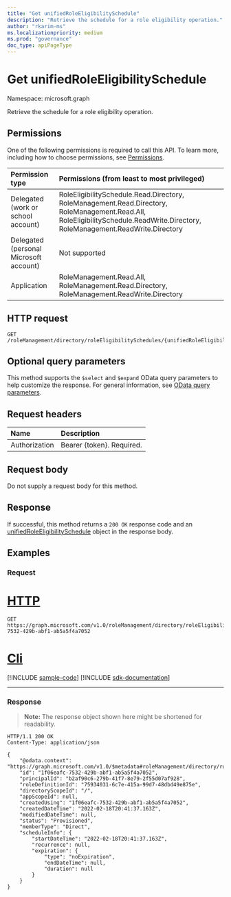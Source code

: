 ```yaml
---
title: "Get unifiedRoleEligibilitySchedule"
description: "Retrieve the schedule for a role eligibility operation."
author: "rkarim-ms"
ms.localizationpriority: medium
ms.prod: "governance"
doc_type: apiPageType
---
```


# Get unifiedRoleEligibilitySchedule
Namespace: microsoft.graph

Retrieve the schedule for a role eligibility operation.

## Permissions
One of the following permissions is required to call this API. To learn more, including how to choose permissions, see [Permissions](/graph/permissions-reference).

|Permission type|Permissions (from least to most privileged)|
|:---|:---|
|Delegated (work or school account)|RoleEligibilitySchedule.Read.Directory, RoleManagement.Read.Directory, RoleManagement.Read.All, RoleEligibilitySchedule.ReadWrite.Directory, RoleManagement.ReadWrite.Directory |
|Delegated (personal Microsoft account)|Not supported|
|Application|RoleManagement.Read.All, RoleManagement.Read.Directory, RoleManagement.ReadWrite.Directory|

## HTTP request

<!-- {
  "blockType": "ignored"
}
-->
``` http
GET /roleManagement/directory/roleEligibilitySchedules/{unifiedRoleEligibilityScheduleId}
```

## Optional query parameters
This method supports the `$select` and `$expand` OData query parameters to help customize the response. For general information, see [OData query parameters](/graph/query-parameters).

## Request headers
|Name|Description|
|:---|:---|
|Authorization|Bearer {token}. Required.|

## Request body
Do not supply a request body for this method.

## Response

If successful, this method returns a `200 OK` response code and an [unifiedRoleEligibilitySchedule](../resources/unifiedroleeligibilityschedule.md) object in the response body.

## Examples

### Request

# [HTTP](#tab/http)
<!-- {
  "blockType": "request",
  "name": "get_unifiedroleeligibilityschedule"
}
-->
``` http
GET https://graph.microsoft.com/v1.0/roleManagement/directory/roleEligibilitySchedules/1f06eafc-7532-429b-abf1-ab5a5f4a7052
```

# [Cli](#tab/cli)
[!INCLUDE [sample-code](../includes/snippets/cli/get-unifiedroleeligibilityschedule-cli-snippets.md)]
[!INCLUDE [sdk-documentation](../includes/snippets/snippets-sdk-documentation-link.md)]

---

### Response
>**Note:** The response object shown here might be shortened for readability.
<!-- {
  "blockType": "response",
  "truncated": true,
  "@odata.type": "microsoft.graph.unifiedRoleEligibilitySchedule"
}
-->
``` http
HTTP/1.1 200 OK
Content-Type: application/json

{
    "@odata.context": "https://graph.microsoft.com/v1.0/$metadata#roleManagement/directory/roleEligibilitySchedules/$entity",
    "id": "1f06eafc-7532-429b-abf1-ab5a5f4a7052",
    "principalId": "b2af90c6-279b-41f7-8e79-2f55d07af928",
    "roleDefinitionId": "75934031-6c7e-415a-99d7-48dbd49e875e",
    "directoryScopeId": "/",
    "appScopeId": null,
    "createdUsing": "1f06eafc-7532-429b-abf1-ab5a5f4a7052",
    "createdDateTime": "2022-02-18T20:41:37.163Z",
    "modifiedDateTime": null,
    "status": "Provisioned",
    "memberType": "Direct",
    "scheduleInfo": {
        "startDateTime": "2022-02-18T20:41:37.163Z",
        "recurrence": null,
        "expiration": {
            "type": "noExpiration",
            "endDateTime": null,
            "duration": null
        }
    }
}
```

